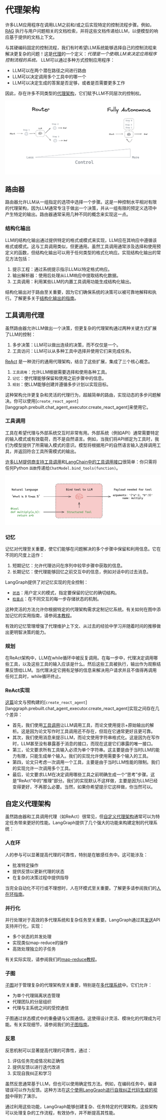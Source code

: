 # 代理架构

许多LLM应用程序在调用LLM之前和/或之后实现特定的控制流程步骤。例如，[RAG](https://github.com/langchain-ai/rag-from-scratch) 执行与用户问题相关的文档检索，并将这些文档传递给LLM，以便模型的响应基于提供的文档上下文。

与其硬编码固定的控制流程，我们有时希望LLM系统能够选择自己的控制流程来解决更复杂的问题！这是[代理](https://blog.langchain.dev/what-is-an-agent/)的一个定义：*代理是一个使用LLM来决定应用程序控制流程的系统。* LLM可以通过多种方式控制应用程序：

- LLM可以在两个潜在路径之间进行路由
- LLM可以决定调用多个工具中的哪一个
- LLM可以决定生成的答案是否足够，或者是否需要更多工作

因此，存在许多不同类型的[代理架构](https://blog.langchain.dev/what-is-a-cognitive-architecture/)，它们赋予LLM不同层次的控制权。

![代理类型](img/agent_types.png)

## 路由器

路由器允许LLM从一组指定的选项中选择一个步骤。这是一种控制水平相对有限的代理架构，因为LLM通常专注于做出一个决策，并从一组有限的预定义选项中产生特定的输出。路由器通常采用几种不同的概念来实现这一点。

### 结构化输出

LLM的结构化输出通过提供特定的格式或模式来实现，LLM应在其响应中遵循该格式或模式。这与工具调用类似，但更通用。虽然工具调用通常涉及选择和使用预定义的函数，但结构化输出可以用于任何类型的格式化响应。实现结构化输出的常见方法包括：

1. 提示工程：通过系统提示指示LLM以特定格式响应。
2. 输出解析器：使用后处理从LLM响应中提取结构化数据。
3. 工具调用：利用某些LLM的内置工具调用功能生成结构化输出。

结构化输出对于路由至关重要，因为它们确保系统的决策可以被可靠地解释和执行。了解更多关于[结构化输出的指南](https://python.langchain.com/docs/how_to/structured_output/)。

## 工具调用代理

虽然路由器允许LLM做出一个决策，但更复杂的代理架构通过两种关键方式扩展了LLM的控制：

1. 多步决策：LLM可以做出连续的决策，而不仅仅是一个。
2. 工具访问：LLM可以从多种工具中选择并使用它们来完成任务。

[ReAct](https://arxiv.org/abs/2210.03629) 是一种流行的通用代理架构，结合了这些扩展，集成了三个核心概念。

1. `工具调用`：允许LLM根据需要选择和使用各种工具。
2. `记忆`：使代理能够保留和使用之前步骤中的信息。
3. `规划`：使LLM能够创建并遵循多步计划以实现目标。

这种架构允许更复杂和灵活的代理行为，超越简单的路由，实现动态的多步问题解决。你可以使用[`create_react_agent`][langgraph.prebuilt.chat_agent_executor.create_react_agent]来使用它。

### 工具调用

工具在希望代理与外部系统交互时非常有用。外部系统（例如API）通常需要特定的输入模式或有效载荷，而不是自然语言。例如，当我们将API绑定为工具时，我们为模型提供了所需输入模式的意识。模型将根据用户的自然语言输入选择调用工具，并返回符合工具所需模式的输出。

[许多LLM提供商支持工具调用](https://python.langchain.com/docs/integrations/chat/)和[LangChain中的工具调用接口](https://blog.langchain.dev/improving-core-tool-interfaces-and-docs-in-langchain/)很简单：你只需将任何Python `函数`传递给`ChatModel.bind_tools(function)`。

![工具](img/tool_call.png)

### 记忆

记忆对代理至关重要，使它们能够在问题解决的多个步骤中保留和利用信息。它在不同的尺度上运作：

1. 短期记忆：允许代理访问在序列中较早步骤中获取的信息。
2. 长期记忆：使代理能够回忆之前交互中的信息，例如对话中的过去消息。

LangGraph提供了对记忆实现的完全控制：

- [`状态`](./low_level.md#state)：用户定义的模式，指定要保留的记忆的确切结构。
- [`检查点`](./persistence.md)：在不同交互的每一步存储状态的机制。

这种灵活的方法允许你根据特定的代理架构需求定制记忆系统。有关如何在图中添加记忆的实用指南，请参阅[本教程](../how-tos/persistence.ipynb)。

有效的记忆管理增强了代理维护上下文、从过去的经验中学习并随着时间的推移做出更明智决策的能力。

### 规划

在ReAct架构中，LLM在while循环中被反复调用。在每一步中，代理决定调用哪些工具，以及这些工具的输入应该是什么。然后这些工具被执行，输出作为观察结果反馈给LLM。当代理决定它拥有足够的信息来解决用户请求并且不值得再调用任何工具时，while循环终止。

### ReAct实现

[这篇](https://arxiv.org/abs/2210.03629)论文与预构建的[`create_react_agent`][langgraph.prebuilt.chat_agent_executor.create_react_agent]实现之间存在几个差异：

- 首先，我们使用[工具调用](#tool-calling)让LLM调用工具，而论文使用提示+原始输出的解析。这是因为论文写作时工具调用还不存在，但现在它通常更好且更可靠。
- 其次，我们使用消息来提示LLM，而论文使用字符串格式化。这是因为在写作时，LLM甚至没有暴露基于消息的接口，而现在这是它们暴露的唯一接口。
- 第三，论文要求所有工具输入必须为单个字符串。这主要是由于当时LLM的能力有限，只能生成单个输入。我们的实现允许使用需要多个输入的工具。
- 第四，论文只考虑一次调用一个工具，主要是由于当时LLM性能的限制。我们的实现允许一次调用多个工具。
- 最后，论文要求LLM在决定调用哪些工具之前明确生成一个“思考”步骤。这是“ReAct”中的“推理”部分。我们的实现默认不这样做，主要是因为LLM已经变得更好，不再那么必要。当然，如果你希望提示它这样做，你当然可以。

## 自定义代理架构

虽然路由器和工具调用代理（如ReAct）很常见，但[自定义代理架构](https://blog.langchain.dev/why-you-should-outsource-your-agentic-infrastructure-but-own-your-cognitive-architecture/)通常可以为特定任务带来更好的性能。LangGraph提供了几个强大的功能来构建定制的代理系统：

### 人在环

人的参与可以显著提高代理的可靠性，特别是在敏感任务中。这可能涉及：

- 批准特定操作
- 提供反馈以更新代理的状态
- 在复杂的决策过程中提供指导

当完全自动化不可行或不理想时，人在环模式至关重要。了解更多请参阅我们的[人在环指南](./human_in_the_loop.md)。

### 并行化

并行处理对于高效的多代理系统和复杂任务至关重要。LangGraph通过其[发送](./low_level.md#send)API支持并行化，实现：

- 多个状态的并发处理
- 实现类似map-reduce的操作
- 高效处理独立的子任务

有关实际实现，请参阅我们的[map-reduce教程](../how-tos/map-reduce.ipynb)。

### 子图

[子图](./low_level.md#subgraphs)对于管理复杂的代理架构至关重要，特别是在[多代理系统](./multi_agent.md)中。它们允许：

- 为单个代理隔离状态管理
- 代理团队的分层组织
- 代理与主系统之间的受控通信

子图通过状态模式中的重叠键与父图通信。这使得设计灵活、模块化的代理成为可能。有关实现细节，请参阅我们的[子图指南](../how-tos/subgraph.ipynb)。

### 反思

反思机制可以显著提高代理的可靠性，通过：

1. 评估任务完成情况和正确性
2. 提供反馈以进行迭代改进
3. 实现自我纠正和学习

虽然反思通常基于LLM，但也可以使用确定性方法。例如，在编码任务中，编译错误可以作为反馈。这种方法在[这个使用LangGraph进行自我纠正代码生成的视频](https://www.youtube.com/watch?v=MvNdgmM7uyc)中得到了演示。

通过利用这些功能，LangGraph能够创建复杂、任务特定的代理架构，这些架构可以处理复杂的工作流程，有效协作，并不断提高其性能。